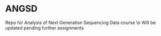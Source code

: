 # ANGSD
Repo for Analysis of Next Generation Sequencing Data course \n
Will be updated pending further assignments
